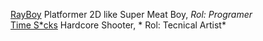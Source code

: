 [RayBoy](https://rayboyy.itch.io/rayboy) Platformer 2D like Super Meat Boy, *Rol: Programer*<br/>
[Time S*cks](https://opa-studio.itch.io/time-scks) Hardcore Shooter, * Rol: Tecnical Artist*
